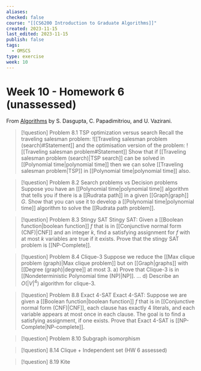 ```yaml
---
aliases: 
checked: false
course: "[[CS6200 Introduction to Graduate Algorithms]]"
created: 2023-11-15
last_edited: 2023-11-15
publish: false
tags:
  - OMSCS
type: exercise
week: 10
---
```

# Week 10 - Homework 6 (unassessed)

From [Algorithms](http://algorithmics.lsi.upc.edu/docs/Dasgupta-Papadimitriou-Vazirani.pdf) by S. Dasgupta, C. Papadimitriou, and U. Vazirani.

> [!question] Problem 8.1 TSP optimization versus search
> Recall the traveling salesman problem:
> ![[Traveling salesman problem (search)#Statement]]
> and the optimisation version of the problem:
> ![[Traveling salesman problem#Statement]]
> Show that if [[Traveling salesman problem (search)|TSP search]] can be solved in [[Polynomial time|polynomial time]] then we can solve [[Traveling salesman problem|TSP]] in [[Polynomial time|polynomial time]] also.



>[!question] Problem 8.2 Search problems vs Decision problems
>Suppose you have an [[Polynomial time|polynomial time]] algorithm that tells you if there is a [[Rudrata path]] in a given [[Graph|graph]] $G$. Show that you can use it to develop a [[Polynomial time|polynomial time]] algorithm to solve the [[Rudrata path problem]].



>[!question] Problem 8.3 Stingy SAT
>Stingy SAT: Given a [[Boolean function|boolean function]] $f$ that is in [[Conjunctive normal form (CNF)|CNF]] and an integer $k$, find a satisfying assignment for $f$ with at most $k$ variables are true if it exists. 
>Prove that the stingy SAT problem is [[NP-Complete]].



>[!question] Problem 8.4 Clique-3
>Suppose we reduce the [[Max clique problem (graph)|Max clique problem]] but on [[Graph|graphs]] with [[Degree (graph)|degree]] at most 3.
>a) Prove that Clique-3 is in [[Nondeterministic Polynomial time (NP)|NP]].
>...
>d) Describe an $O(\vert V \vert^4)$ algorithm for clique-3.



>[!question] Problem 8.8 Exact 4-SAT
>Exact 4-SAT: Suppose we are given a [[Boolean function|boolean function]] $f$ that is in [[Conjunctive normal form (CNF)|CNF]], each clause has exactly 4 literals, and each variable appears at most once in each clause. The goal is to find a satisfying assignment, if one exists.
>Prove that Exact 4-SAT is [[NP-Complete|NP-complete]]. 



>[!question] Problem 8.10 Subgraph isomorphism
>



>[!question] 8.14 Clique + Independent set (HW 6 assessed)

>[!question] 8.19 Kite
